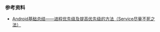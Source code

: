 



### 参考资料

- [Android基础总结——进程优先级及提高优先级的方法（Service尽量不死之法）](http://blog.csdn.net/wuseyukui/article/details/48004687)